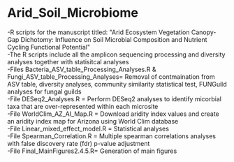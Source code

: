 # Arid_Soil_Microbiome
-R scripts for the manuscript titled: "Arid Ecosystem Vegetation Canopy-Gap Dichotomy: Influence on Soil Microbial Composition and Nutrient Cycling Functional Potential"  \
-The R scripts include all the amplicon sequencing processing and diversity analyses together with statisitcal analyses\
-Files Bacteria_ASV_table_Processing_Analyses.R & Fungi_ASV_table_Processing_Analyses=  Removal of contmaination from ASV table, diversity analyses, community similarity statistical test, FUNGuild analyses for fungal guilds \
-File DESeq2_Analyses.R = Perform DESeq2 analyses to identify micorbial taxa that are over-represented within each microsite \
-File WorldClim_AZ_AI_Map.R = Download aridity index values and create an aridity index map for Arizona using World Clim database\
-File Linear_mixed_effect_model.R = Statistical analyses\
-File Spearman_Correlation.R = Multiple spearman correlations analyses with false discovery rate (fdr) p-value adjustment\
-File Final_MainFigures2.4.5.R= Generation of main figures

 

